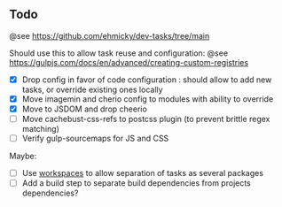 ## Todo

@see https://github.com/ehmicky/dev-tasks/tree/main

Should use this to allow task reuse and configuration:
@see https://gulpjs.com/docs/en/advanced/creating-custom-registries

- [x] Drop config in favor of code configuration : should allow to add new tasks, or override existing ones locally
- [x] Move imagemin and cherio config to modules with ability to override
- [x] Move to JSDOM and drop cheerio
- [ ] Move cachebust-css-refs to postcss plugin (to prevent brittle regex matching)
- [ ] Verify gulp-sourcemaps for JS and CSS

Maybe:

- [ ] Use [workspaces](https://yarnpkg.com/features/workspaces) to allow separation of tasks as several packages
- [ ] Add a build step to separate build dependencies from projects dependencies?
